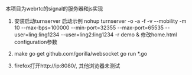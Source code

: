 本项目为webrtc的signal的服务器和js实现


1. 安装启动turnserver
启动示例
nohup turnserver -o -a -f -v --mobility -m 10 --max-bps=100000 --min-port=32355 --max-port=65535 --user=ling:ling1234 --user=ling2:ling1234 -r demo &
修改home.html configuration参数

2. make
    go get github.com/gorilla/websocket
    go run *.go

3. firefox打开http://ip:8080/, 其他浏览器未测试

